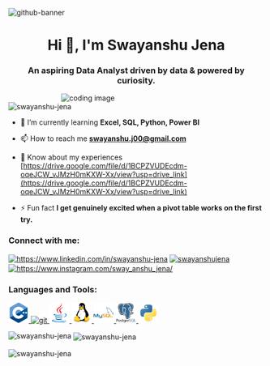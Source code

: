 ![github-banner](https://github.com/user-attachments/assets/cb1dbc44-0d96-4f8d-b1cd-0e7d45a705ba)

<h1 align="center">Hi 👋, I'm Swayanshu Jena</h1>
<h3 align="center">An aspiring Data Analyst driven by data & powered by curiosity.</h3>

<img align='right' alt='coding image' width='400' src='https://images-wixmp-ed30a86b8c4ca887773594c2.wixmp.com/f/c83c004e-1370-4756-88e5-4071de797088/dgdq8br-09cc7ad6-a021-47a5-b0e0-917b12b0f7a7.gif?token=eyJ0eXAiOiJKV1QiLCJhbGciOiJIUzI1NiJ9.eyJzdWIiOiJ1cm46YXBwOjdlMGQxODg5ODIyNjQzNzNhNWYwZDQxNWVhMGQyNmUwIiwiaXNzIjoidXJuOmFwcDo3ZTBkMTg4OTgyMjY0MzczYTVmMGQ0MTVlYTBkMjZlMCIsIm9iaiI6W1t7InBhdGgiOiJcL2ZcL2M4M2MwMDRlLTEzNzAtNDc1Ni04OGU1LTQwNzFkZTc5NzA4OFwvZGdkcThici0wOWNjN2FkNi1hMDIxLTQ3YTUtYjBlMC05MTdiMTJiMGY3YTcuZ2lmIn1dXSwiYXVkIjpbInVybjpzZXJ2aWNlOmZpbGUuZG93bmxvYWQiXX0.tqRMtE-b2QiI2nnefNxSDMJvZCcYqFmq2ccg_Xfzqb8'>
<p align="left"> <img src="https://komarev.com/ghpvc/?username=swayanshu-jena&label=Profile%20views&color=0e75b6&style=flat" alt="swayanshu-jena" /> </p>

- 🌱 I’m currently learning **Excel, SQL, Python, Power BI**

- 📫 How to reach me **swayanshu.j00@gmail.com**

- 📄 Know about my experiences [https://drive.google.com/file/d/1BCPZVUDEcdm-oqeJCW_vJMzH0mKXW-Xx/view?usp=drive_link](https://drive.google.com/file/d/1BCPZVUDEcdm-oqeJCW_vJMzH0mKXW-Xx/view?usp=drive_link)

- ⚡ Fun fact **I get genuinely excited when a pivot table works on the first try.**

<h3 align="left">Connect with me:</h3>
<p align="left">
<a href="https://linkedin.com/in/https://www.linkedin.com/in/swayanshu-jena" target="blank"><img align="center" src="https://raw.githubusercontent.com/rahuldkjain/github-profile-readme-generator/master/src/images/icons/Social/linked-in-alt.svg" alt="https://www.linkedin.com/in/swayanshu-jena" height="30" width="40" /></a>
<a href="https://kaggle.com/swayanshujena" target="blank"><img align="center" src="https://raw.githubusercontent.com/rahuldkjain/github-profile-readme-generator/master/src/images/icons/Social/kaggle.svg" alt="swayanshujena" height="30" width="40" /></a>
<a href="https://instagram.com/https://www.instagram.com/sway_anshu_jena/" target="blank"><img align="center" src="https://raw.githubusercontent.com/rahuldkjain/github-profile-readme-generator/master/src/images/icons/Social/instagram.svg" alt="https://www.instagram.com/sway_anshu_jena/" height="30" width="40" /></a>
</p>

<h3 align="left">Languages and Tools:</h3>
<p align="left"> <a href="https://www.w3schools.com/cpp/" target="_blank" rel="noreferrer"> <img src="https://raw.githubusercontent.com/devicons/devicon/master/icons/cplusplus/cplusplus-original.svg" alt="cplusplus" width="40" height="40"/> </a> <a href="https://git-scm.com/" target="_blank" rel="noreferrer"> <img src="https://www.vectorlogo.zone/logos/git-scm/git-scm-icon.svg" alt="git" width="40" height="40"/> </a> <a href="https://www.java.com" target="_blank" rel="noreferrer"> <img src="https://raw.githubusercontent.com/devicons/devicon/master/icons/java/java-original.svg" alt="java" width="40" height="40"/> </a> <a href="https://www.linux.org/" target="_blank" rel="noreferrer"> <img src="https://raw.githubusercontent.com/devicons/devicon/master/icons/linux/linux-original.svg" alt="linux" width="40" height="40"/> </a> <a href="https://www.mysql.com/" target="_blank" rel="noreferrer"> <img src="https://raw.githubusercontent.com/devicons/devicon/master/icons/mysql/mysql-original-wordmark.svg" alt="mysql" width="40" height="40"/> </a> <a href="https://www.postgresql.org" target="_blank" rel="noreferrer"> <img src="https://raw.githubusercontent.com/devicons/devicon/master/icons/postgresql/postgresql-original-wordmark.svg" alt="postgresql" width="40" height="40"/> </a> <a href="https://www.python.org" target="_blank" rel="noreferrer"> <img src="https://raw.githubusercontent.com/devicons/devicon/master/icons/python/python-original.svg" alt="python" width="40" height="40"/> </a> </p>

<p><img align="left" src="https://github-readme-stats.vercel.app/api/top-langs?username=swayanshu-jena&show_icons=true&locale=en&layout=compact" alt="swayanshu-jena" /></p>

<p>&nbsp;<img align="center" src="https://github-readme-stats.vercel.app/api?username=swayanshu-jena&show_icons=true&locale=en" alt="swayanshu-jena" /></p>

<p><img align="center" src="https://github-readme-streak-stats.herokuapp.com/?user=swayanshu-jena&" alt="swayanshu-jena" /></p>

